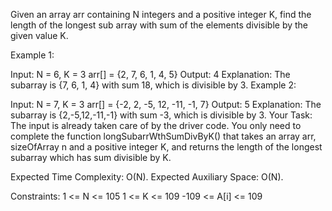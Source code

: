 Given an array arr containing N integers and a positive integer K, find the length of the longest sub array with sum of the elements divisible by the given value K.

Example 1:

Input:
N = 6, K = 3
arr[] = {2, 7, 6, 1, 4, 5}
Output: 
4
Explanation:
The subarray is {7, 6, 1, 4} with sum 18, which is divisible by 3.
Example 2:

Input:
N = 7, K = 3
arr[] = {-2, 2, -5, 12, -11, -1, 7}
Output: 
5
Explanation:
The subarray is {2,-5,12,-11,-1} with sum -3, which is divisible by 3.
Your Task:
The input is already taken care of by the driver code. You only need to complete the function longSubarrWthSumDivByK() that takes an array arr, sizeOfArray n and a  positive integer K, and returns the length of the longest subarray which has sum divisible by K. 

Expected Time Complexity: O(N).
Expected Auxiliary Space: O(N).

Constraints:
1 <= N <= 105
1 <= K <= 109
-109 <= A[i] <= 109 

